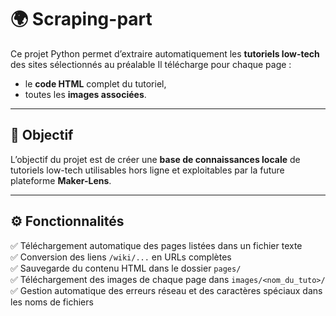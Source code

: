 # 🌍 Scraping-part

Ce projet Python permet d’extraire automatiquement les **tutoriels low-tech** des sites sélectionnés au préalable 
Il télécharge pour chaque page :
- le **code HTML** complet du tutoriel,
- toutes les **images associées**.

---

## 🧠 Objectif
L’objectif du projet est de créer une **base de connaissances locale** de tutoriels low-tech utilisables hors ligne et exploitables par la future plateforme **Maker-Lens**.

---

## ⚙️ Fonctionnalités

✅ Téléchargement automatique des pages listées dans un fichier texte  
✅ Conversion des liens `/wiki/...` en URLs complètes  
✅ Sauvegarde du contenu HTML dans le dossier `pages/`  
✅ Téléchargement des images de chaque page dans `images/<nom_du_tuto>/`  
✅ Gestion automatique des erreurs réseau et des caractères spéciaux dans les noms de fichiers  



